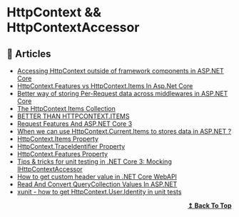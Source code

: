 # HttpContext && HttpContextAccessor

## 📝 Articles
- [Accessing HttpContext outside of framework components in ASP.NET Core](https://www.strathweb.com/2016/12/accessing-httpcontext-outside-of-framework-components-in-asp-net-core/)
- [HttpContext.Features vs HttpContext.Items In Asp.Net Core](https://stackoverflow.com/questions/51996907/httpcontext-features-vs-httpcontext-items-in-asp-net-core)
- [Better way of storing Per-Request data across middlewares in ASP.NET Core](https://dev.to/tjindapitak/better-way-of-storing-per-request-data-across-middlewares-in-asp-net-core-1m9k)
- [The HttpContext Items Collection](https://odetocode.com/articles/111.aspx)
- [BETTER THAN HTTPCONTEXT.ITEMS](https://hanson.io/aspnet-httpcontext-items-to-scoped-services/)
- [Request Features And ASP.NET Core 3](https://khalidabuhakmeh.com/request-features-aspnet-core-3)
- [When we can use HttpContext.Current.Items to stores data in ASP.NET ?](https://dailydotnettips.com/httpcontext-current-items-stores-data-asp-net/)
- [HttpContext.Items Property](https://docs.microsoft.com/en-us/dotnet/api/microsoft.aspnetcore.http.httpcontext.items)
- [HttpContext.TraceIdentifier Property](https://docs.microsoft.com/en-us/dotnet/api/microsoft.aspnetcore.http.httpcontext.traceidentifier)
- [HttpContext.Features Property](https://docs.microsoft.com/en-us/dotnet/api/microsoft.aspnetcore.http.httpcontext.features)
- [Tips & tricks for unit testing in .NET Core 3: Mocking IHttpContextAccessor](https://anthonygiretti.com/2020/02/03/tips-tricks-for-unit-testing-in-net-core-3-mocking-ihttpcontextaccessor/)
- [How to get custom header value in .NET Core WebAPI](https://www.thecodebuzz.com/get-custom-header-value-net-core-web-api/)
- [Read And Convert QueryCollection Values In ASP.NET](https://khalidabuhakmeh.com/read-and-convert-querycollection-values-in-aspnet)
- [xunit - how to get HttpContext.User.Identity in unit tests](https://newbedev.com/xunit-how-to-get-httpcontext-user-identity-in-unit-tests)
<div align="right">
  <b><a href="#contents">↥ Back To Top</a></b>
</div>
